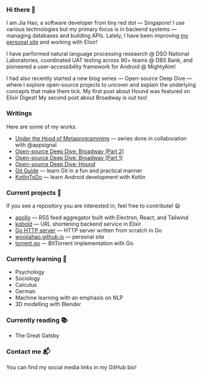 ### Hi there 👋

I am Jia Hao, a software developer from tiny red dot — Singapore! I use various technologies but my primary focus is in backend systems — managing databases and building APIs. Lately, I have been improving [my personal site](https://woojiahao.github.io) and working with Elixir!

I have performed natural language processing reseasrch @ DSO National Laboratories, coordinated UAT testing across 90+ teams @ DBS Bank, and pioneered a user-accessibility framework for Android @ MightyAim!

I had also recently started a new blog series — Open-source Deep Dive — where I explore open-source projects to uncover and explain the underlying concepts that make them tick. My first post about Hound was featured on Elixir Digest! My second post about Broadway is out too!

### Writings

Here are some of my works.

- [Under the Hood of Metaprogramming](https://blog.appsignal.com/category/under-the-hood-of-metaprogramming.html) — series done in collaboration with @appsignal
- [Open-source Deep Dive: Broadway (Part 2)](https://woojiahao.github.io/blog/posts/open-source-deep-dive-broadway-part-2)
- [Open-source Deep Dive: Broadway (Part 1)](https://woojiahao.github.io/blog/posts/open-source-deep-dive-broadway-part-1)
- [Open-source Deep Dive: Hound](https://woojiahao.github.io/blog/posts/open-source-deep-dive-hound)
- [Git Guide](https://woojiahao.github.io/git-guide) — learn Git in a fun and practical manner
- [KotlinToDo](https://woojiahao.github.io/KotlinToDo) — learn Android development with Kotlin

### Current projects 🔭

If you see a repository you are interested in, feel free to contribute! 😃

- [apollo](https://github.com/woojiahao/apollo) — RSS feed aggregator built with Electron, React, and Tailwind
- [kobold](https://github.com/woojiahao/kobold) — URL shortening backend service in Elixir
- [Go HTTP server](https://github.com/woojiahao/go-http-server) — HTTP server written from scratch in Go
- [woojiahao.github.io](https://woojiahao.github.io) — personal site
- [torrent.go](https://github.io/torrent.go) — BitTorrent implementation with Go

### Currently learning 🌱

- Psychology
- Sociology
- Calculus
- German
- Machine learning with an emphasis on NLP
- 3D modelling with Blender <!-- Add link to project previews -->

### Currently reading 📚

- The Great Gatsby

### Contact me 📬

You can find my social media links in my GitHub bio!
